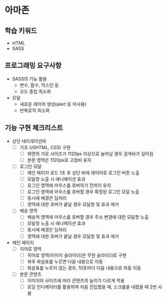 # 아마존

## 학습 키워드

- HTML
- SASS

## 프로그래밍 요구사항

- SASS의 기능 활용
  - 변수, 함수, 믹스인 등
  - 코드 중첩 최소화
- 모달
  - 새로운 레이어 생성(alert 등 미사용)
  - 반복로직 최소화

## 기능 구현 체크리스트

- 상단 네이게이션바
  - [ ] 기초 UI(HTML, CSS) 구현
    - [ ] 화면의 가로 사이즈가 1120px 이상으로 늘어날 경우 검색바가 길어짐
    - [ ] 본문 영역은 1120px로 고정비 유지
  - [ ] 로그인 모달
    - [ ] 메인 페이지 로드 1초 후 상단 바에 레이어로 로그인 버튼 노출
    - [ ] 모달창 노출 시 애니메이션 효과
    - [ ] 로그인 영역에 마우스를 호버하기 전까지 유지
    - [ ] 로그인 영역에 마우스를 호버할 경우 확장된 로그인 모달 노출
    - [ ] 동시에 배경은 딤처리
    - [ ] 영역에 대한 호버가 끝날 경우 모달창 및 효과 제거
  - [ ] 배송 영역
    - [ ] 배송처 영역에 마우스를 호버할 경우 주소 변경에 대한 모달창 노출
    - [ ] 모달창 노출 시 애니메이션 효과
    - [ ] 동시에 배경은 딤처리
    - [ ] 영역에 대한 호버가 끝날 경우 모달창 및 효과 제거
- 메인 페이지
  - [ ] 히어로 영역
    - [ ] 히어로 영역(이미지 슬라이더)은 무한 슬라이더로 구현
    - [ ] 좌우 화살표를 누르면 다음 내용으로 이동
    - [ ] 화살표를 누르지 않는 경우, 10초마다 다음 내용으로 자동 이동
  - [ ] 본문 콘텐츠
    - [ ] 이미지의 사이즈에 따라 콘텐츠의 높이가 다르게 적용
    - [ ] 로딩 인디케이터를 활용하여 처음 진입했을 때, 스크롤을 내렸을 때 2번 사용

